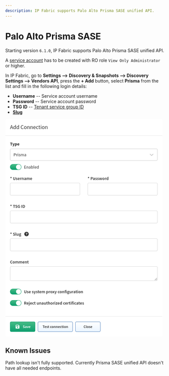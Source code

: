 ```yaml
---
description: IP Fabric supports Palo Alto Prisma SASE unified API.
---
```


# Palo Alto Prisma SASE

Starting version `6.1.0`, IP Fabric supports Palo Alto Prisma SASE unified API.

A [service account](https://pan.dev/sase/docs/service-accounts/) has to be created with RO role `View Only Administrator` or higher.

In IP Fabric, go to **Settings --> Discovery & Snapshots --> Discovery Settings --> Vendors API**, press the **+ Add** button, select **Prisma** from the list and fill in the following login details:

- **Username** -- Service account username
- **Password** -- Service account password
- **TSG ID** -- [Tenant service group ID](https://docs.paloaltonetworks.com/common-services/subscription-and-tenant-management/manage-multitenants/what-is-a-tenant)
- [**Slug**](index.md#slug-and-comment)

![Add Prisma API vendor](prisma_api_add.png)

## Known Issues

Path lookup isn't fully supported. Currently Prisma SASE unified API doesn't have all needed endpoints.
